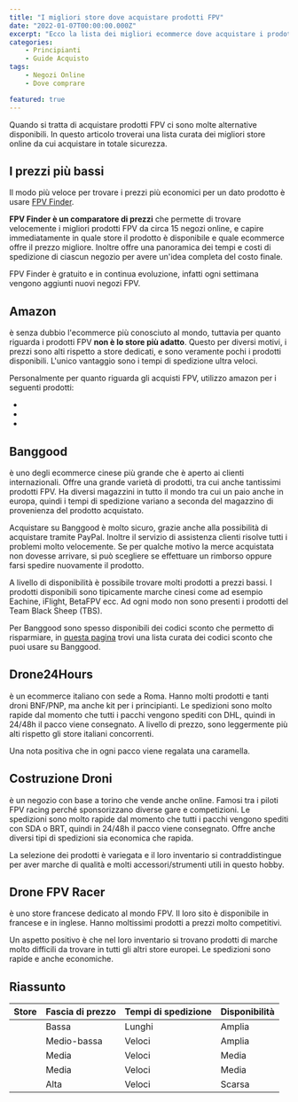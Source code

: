 ```yaml
---
title: "I migliori store dove acquistare prodotti FPV"
date: "2022-01-07T00:00:00.000Z"
excerpt: "Ecco la lista dei migliori ecommerce dove acquistare i prodotti FPV e dove si risparmia di più"
categories:
    - Principianti
    - Guide Acquisto 
tags: 
    - Negozi Online
    - Dove comprare

featured: true
---
```


Quando si tratta di acquistare prodotti FPV ci sono molte alternative disponibili. In questo articolo troverai una lista curata dei migliori store online da cui acquistare in totale sicurezza. 

## I prezzi più bassi

Il modo più veloce per trovare i prezzi più economici per un dato prodotto è usare [FPV Finder](https://fpvfinder.netlify.app/?utm_source=lucafpv&utm_medium=referral&utm_campaign=lucafpv).

**FPV Finder è un comparatore di prezzi** che permette di trovare velocemente i migliori prodotti FPV da circa 15 negozi online, e capire immediatamente in quale store il prodotto è disponibile e quale ecommerce offre il prezzo migliore. Inoltre offre una panoramica dei tempi e costi di spedizione di ciascun negozio per avere un'idea completa del costo finale.

FPV Finder è gratuito e in continua evoluzione, infatti ogni settimana vengono aggiunti nuovi negozi FPV.

## Amazon
<AffiliateLink label="Amazon" href="https://amzn.to/3JELfh4"/> è senza dubbio l'ecommerce più conosciuto al mondo, tuttavia per quanto riguarda i prodotti FPV **non è lo store più adatto**. Questo per diversi motivi, i prezzi sono alti rispetto a store dedicati, e sono veramente pochi i prodotti disponibili. L'unico vantaggio sono i tempi di spedizione ultra veloci. 

Personalmente per quanto riguarda gli acquisti FPV, utilizzo amazon per i seguenti prodotti:
- <AffiliateLink label="Viti M3" href="https://amzn.to/3FZJQj6"/>
- <AffiliateLink label="Guaine termorestringenti" href="https://amzn.to/3G3eIiv"/>
- <AffiliateLink label="Cavi in silicone" href="https://amzn.to/3G29Bze"/>

## Banggood

<AffiliateLink label="Banggood" href="https://www.banggood.com/?p=YN241438687092016024"/> è uno degli ecommerce cinese più grande che è aperto ai clienti internazionali. Offre una grande varietà di prodotti, tra cui anche tantissimi prodotti FPV. Ha diversi magazzini in tutto il mondo tra cui un paio anche in europa, quindi i tempi di spedizione variano a seconda del magazzino di provenienza del prodotto acquistato.

Acquistare su Banggood è molto sicuro, grazie anche alla possibilità di acquistare tramite PayPal. Inoltre il servizio di assistenza clienti risolve tutti i problemi molto velocemente. Se per qualche motivo la merce acquistata non dovesse arrivare, si può scegliere se effettuare un rimborso oppure farsi spedire nuovamente il prodotto.

A livello di disponibilità è possibile trovare molti prodotti a prezzi bassi. I prodotti disponibili sono tipicamente marche cinesi come ad esempio Eachine, iFlight, BetaFPV ecc. Ad ogni modo non sono presenti i prodotti del Team Black Sheep (TBS).

Per Banggood sono spesso disponibili dei codici sconto che permetto di risparmiare, in [questa pagina](https://lucafpv.com/offerte-e-coupon) trovi una lista curata dei codici sconto che puoi usare su Banggood.

## Drone24Hours

<AffiliateLink label="Drone24Hours" href="https://www.drone24hours.com/?D24H=lucapalonca"/> è un ecommerce italiano con sede a Roma. Hanno molti prodotti e tanti droni BNF/PNP, ma anche kit per i principianti. Le spedizioni sono molto rapide dal momento che tutti i pacchi vengono spediti con DHL, quindi in 24/48h il pacco viene consegnato. A livello di prezzo, sono leggermente più alti rispetto gli store italiani concorrenti. 

Una nota positiva che in ogni pacco viene regalata una caramella.

## Costruzione Droni

<AffiliateLink label="Costruzione Droni" href="https://www.costruzionedroni.it/"/> è un negozio con base a torino che vende anche online. Famosi tra i piloti FPV racing perché sponsorizzano diverse gare e competizioni. Le spedizioni sono molto rapide dal momento che tutti i pacchi vengono spediti con SDA o BRT, quindi in 24/48h il pacco viene consegnato. Offre anche diversi tipi di spedizioni sia economica che rapida. 

La selezione dei prodotti è variegata e il loro inventario si contraddistingue per aver marche di qualità e molti accessori/strumenti utili in questo hobby.

## Drone FPV Racer

<AffiliateLink label="Drone FPV Racer" href="https://www.drone-fpv-racer.com/"/> è uno store francese dedicato al mondo FPV. Il loro sito è disponibile in francese e in inglese. Hanno moltissimi prodotti a prezzi molto competitivi. 

Un aspetto positivo è che nel loro inventario si trovano prodotti di marche molto difficili da trovare in tutti gli altri store europei. Le spedizioni sono rapide e anche economiche.


## Riassunto

| Store                                                          | Fascia di prezzo | Tempi di spedizione | Disponibilità |
|----------------------------------------------------------------|------------------|---------------------|---------------|
| <AffiliateLink label="Banggood" href="https://www.banggood.com/?p=YN241438687092016024"/>   | Bassa            | Lunghi              | Amplia        |
| <AffiliateLink label="Drone FPV Racer" href="https://www.drone-fpv-racer.com/"/>            | Medio-bassa      | Veloci              | Amplia        |
| <AffiliateLink label="Drone24Hours" href="https://www.drone24hours.com/?D24H=lucapalonca"/> | Media            | Veloci              | Media         |
| <AffiliateLink label="Costruzione Droni" href="https://www.costruzionedroni.it/"/>          | Media            | Veloci              | Media         |
| <AffiliateLink label="Amazon" href="https://amzn.to/3JELfh4"/>                              | Alta             | Veloci              | Scarsa        |

